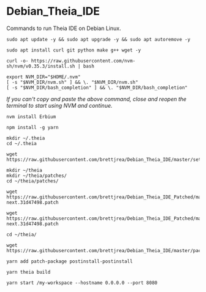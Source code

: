 # Debian_Theia_IDE
Commands to run Theia IDE on Debian Linux.

```
sudo apt update -y && sudo apt upgrade -y && sudo apt autoremove -y
```

```
sudo apt install curl git python make g++ wget -y
```

```
curl -o- https://raw.githubusercontent.com/nvm-sh/nvm/v0.35.3/install.sh | bash
```

```
export NVM_DIR="$HOME/.nvm"
[ -s "$NVM_DIR/nvm.sh" ] && \. "$NVM_DIR/nvm.sh" 
[ -s "$NVM_DIR/bash_completion" ] && \. "$NVM_DIR/bash_completion"
```
*If you can't copy and paste the above command, close and reopen the terminal to start using NVM and continue.*


```
nvm install Erbium
```

```
npm install -g yarn
```

```
mkdir ~/.theia
cd ~/.theia
```

```
wget https://raw.githubusercontent.com/brettjrea/Debian_Theia_IDE/master/settings.json
```

```
mkdir ~/theia
mkdir ~/theia/patches/
cd ~/theia/patches/
```

```
wget https://raw.githubusercontent.com/brettjrea/Debian_Theia_IDE_Patched/main/%40theia%2Bcore%2B1.10.0-next.31d47498.patch
```

```
wget https://raw.githubusercontent.com/brettjrea/Debian_Theia_IDE_Patched/main/%40theia%2Bfilesystem%2B1.10.0-next.31d47498.patch
```

```
cd ~/theia/
```

```
wget https://raw.githubusercontent.com/brettjrea/Debian_Theia_IDE/master/package.json
```

```
yarn add patch-package postinstall-postinstall
```

```
yarn theia build
```

```
yarn start /my-workspace --hostname 0.0.0.0 --port 8080
```
